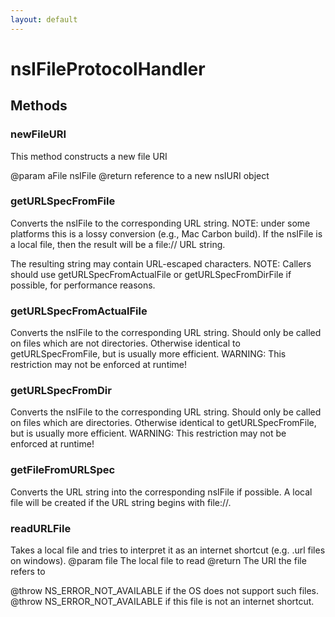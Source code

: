 ```yaml
---
layout: default
---
```


# nsIFileProtocolHandler #

## Methods ##

### newFileURI ###

This method constructs a new file URI 

@param aFile nsIFile
@return reference to a new nsIURI object


### getURLSpecFromFile ###

Converts the nsIFile to the corresponding URL string.  NOTE: under
some platforms this is a lossy conversion (e.g., Mac Carbon build).
If the nsIFile is a local file, then the result will be a file://
URL string.

The resulting string may contain URL-escaped characters.
NOTE: Callers should use getURLSpecFromActualFile or
getURLSpecFromDirFile if possible, for performance reasons.


### getURLSpecFromActualFile ###

Converts the nsIFile to the corresponding URL string. Should
only be called on files which are not directories. Otherwise
identical to getURLSpecFromFile, but is usually more efficient.
WARNING: This restriction may not be enforced at runtime! 


### getURLSpecFromDir ###

Converts the nsIFile to the corresponding URL string. Should
only be called on files which are directories. Otherwise
identical to getURLSpecFromFile, but is usually more efficient.
WARNING: This restriction may not be enforced at runtime! 


### getFileFromURLSpec ###

Converts the URL string into the corresponding nsIFile if possible.
A local file will be created if the URL string begins with file://.


### readURLFile ###

Takes a local file and tries to interpret it as an internet shortcut
(e.g. .url files on windows).
@param file The local file to read
@return The URI the file refers to

@throw NS_ERROR_NOT_AVAILABLE if the OS does not support such files.
@throw NS_ERROR_NOT_AVAILABLE if this file is not an internet shortcut.

